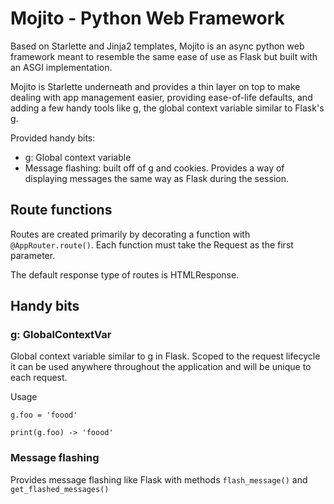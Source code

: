 # Mojito - Python Web Framework
Based on Starlette and Jinja2 templates, Mojito is an async python web framework meant to resemble the same ease of use as Flask but built with an ASGI implementation.

Mojito is Starlette underneath and provides a thin layer on top to make dealing with app management easier, providing ease-of-life defaults, and adding a few handy tools like g, the global context variable similar to Flask's g.

Provided handy bits:
- g: Global context variable
- Message flashing: built off of g and cookies. Provides a way of displaying messages the same way as Flask during the session.


## Route functions
Routes are created primarily by decorating a function with `@AppRouter.route()`.
Each function must take the Request as the first parameter.

The default response type of routes is HTMLResponse.


## Handy bits
### g: GlobalContextVar
Global context variable similar to g in Flask. Scoped to the request lifecycle it can be used anywhere throughout the application and will be unique to each request.

Usage
```
g.foo = 'foood'

print(g.foo) -> 'foood'
```

### Message flashing
Provides message flashing like Flask with methods `flash_message()` and `get_flashed_messages()` 